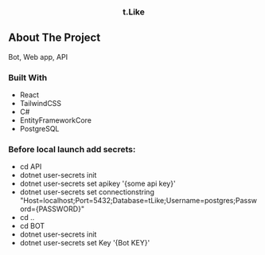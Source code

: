 
  <h3 align="center">t.Like</h3>

  ## About The Project

  Bot, Web app, API

  ### Built With

* React
* TailwindCSS
* C#
* EntityFrameworkCore
* PostgreSQL


### Before local launch add secrets:
* cd API
* dotnet user-secrets init
* dotnet user-secrets set apikey '{some api key}'
* dotnet user-secrets set connectionstring "Host=localhost;Port=5432;Database=tLike;Username=postgres;Password={PASSWORD}"
* cd ..
* cd BOT
* dotnet user-secrets init
* dotnet user-secrets set Key '{Bot KEY}'
